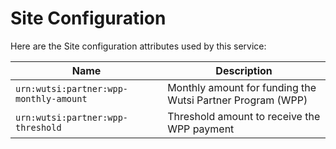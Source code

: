 # Site Configuration
Here are the Site configuration attributes used by this service:

| Name | Description |
|------|-------------|
| `urn:wutsi:partner:wpp-monthly-amount` | Monthly amount for funding the Wutsi Partner Program (WPP) |
| `urn:wutsi:partner:wpp-threshold` | Threshold amount to receive the WPP payment |



